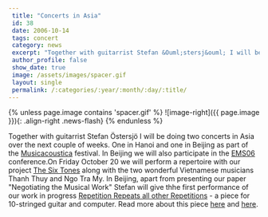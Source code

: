 ```yaml
---
 title: "Concerts in Asia"
 id: 38
 date: 2006-10-14
 tags: concert
 category: news
 excerpt: "Together with guitarrist Stefan &Ouml;stersj&ouml; I will be doing two concerts in Asia over the next couple of weeks. One in Hanoi and one in Beijing as part of the Musicacoustica festival. In Beijin..."
 author_profile: false
 show_date: true
 image: /assets/images/spacer.gif
 layout: single
 permalink: /:categories/:year/:month/:day/:title/
---
```

{% unless page.image contains 'spacer.gif' %}
   ![image-right]({{ page.image }}){: .align-right .news-flash}
{% endunless %}

Together with guitarrist Stefan &Ouml;stersj&ouml; I will be doing two concerts in Asia over the next couple of weeks. One in Hanoi and one in Beijing as part of the <a href="http://cemc.ccom.edu.cn/">Musicacoustica</a> festival. In Beijing we will also participate in the <a href="http://www.ems.dmu.ac.uk/ems06/">EMS06</a> conference.On Friday October 20 we will perform a repertoire with our project <a href="http://www.henrikfrisk.com/index.jsp?metaId=music&amp;id=proj&amp;about=1&amp;field=id&amp;query=4">The Six Tones</a> along with the two wonderful Vietnamese musicians Thanh Thuy and Ngo Tra My. In Beijing, apart from presenting our paper "Negotiating the Musical Work" Stefan will give thhe first performance of our work in progress <a href="http://www.henrikfrisk.com/index.jsp?metaId=music&amp;id=comp&amp;field=id&amp;query=8&amp;show=1#8">Repetition Repeats all other Repetitions</a> - a piece for 10-stringed guitar and computer. Read more about this piece <a href="http://www.henrikfrisk.com/diary/archives/2006/09/tape_part_for_g.php">here</a> and <a href="http://www.henrikfrisk.com/diary/archives/2006/09/open_form_for_r.php">here</a>.

